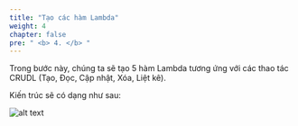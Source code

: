 ```yaml
---
title: "Tạo các hàm Lambda"
weight: 4
chapter: false
pre: " <b> 4. </b> "
---
```


Trong bước này, chúng ta sẽ tạo 5 hàm Lambda tương ứng với các thao tác CRUDL (Tạo, Đọc, Cập nhật, Xóa, Liệt kê).

Kiến trúc sẽ có dạng như sau:

![alt text](/images/diagrams/workshop-1-low-level.drawio.svg)
